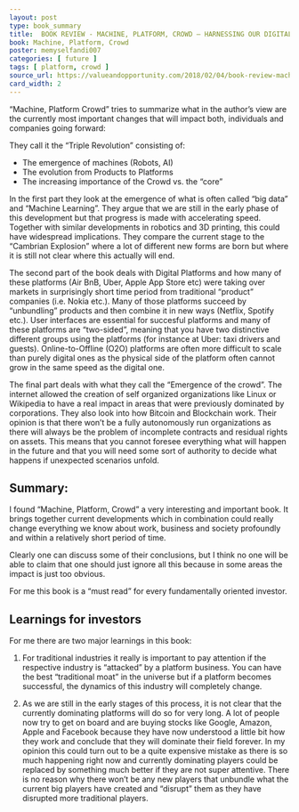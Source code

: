 ```yaml
---
layout: post
type: book_summary
title:  BOOK REVIEW - MACHINE, PLATFORM, CROWD – HARNESSING OUR DIGITAL FUTURE
book: Machine, Platform, Crowd
poster: memyselfandi007
categories: [ future ]
tags: [ platform, crowd ]
source_url: https://valueandopportunity.com/2018/02/04/book-review-machine-platform-crowd-harnessing-our-digital-future/
card_width: 2
---
```

“Machine, Platform Crowd” tries to summarize what in the author’s view are the currently most important changes that will impact both, individuals and companies going forward:

They call it the “Triple Revolution” consisting of:
  - The emergence of machines (Robots, AI)
  - The evolution from Products to Platforms
  - The increasing importance of the Crowd vs. the “core”

In the first part they look at the emergence of what is often called “big data”  and “Machine Learning”. They argue that we are still in the early phase of this development but that progress is made with accelerating speed. Together with similar developments in  robotics and 3D printing, this could have widespread implications. They compare the current stage to the “Cambrian Explosion” where a lot of different new forms are born but where it is still not clear where this actually will end.

The second part of the book deals with Digital Platforms and how many of these platforms (Air BnB, Uber, Apple App Store etc) were taking over markets in surprisingly short time period from traditional “product” companies (i.e. Nokia etc.). Many of those platforms succeed by “unbundling” products and then combine it in new ways (Netflix, Spotify etc.). User interfaces are essential for succesful platforms and many of these platforms are “two-sided”, meaning that you have two distinctive different groups using the platforms (for instance at Uber: taxi drivers and guests). Online-to-Offline (O2O) platforms are often more difficult to scale than purely digital ones as the physical side of the platform often cannot grow in the same speed as the digital one.

The final part deals with what they call the “Emergence of the crowd”.  The internet allowed the creation of self organized organizations like Linux or Wikipedia to have a real impact in areas that were previously dominated by corporations. They also look into how Bitcoin and Blockchain work. Their opinion is that there won’t be a fully autonomously run organizations as there will always be the problem of incomplete contracts and residual rights on assets. This means that you cannot foresee everything what will happen in the future and that you will need some sort of authority to decide what happens if unexpected scenarios unfold.

## Summary:

I found “Machine, Platform, Crowd” a very interesting and important book. It brings together current developments which in combination could really change everything we know about work, business and society profoundly and within a relatively short period of time.

Clearly one can discuss some of their conclusions, but I think no one will be able to claim that one should just ignore all this because in some areas the impact is just too obvious.

For me this book is a “must read” for every fundamentally oriented investor.

## Learnings for investors

For me there are two major learnings in this book:

1. For traditional industries it really is important to pay attention if the respective industry is “attacked” by a platform business. You can have the best “traditional moat” in the universe but if a platform becomes successful, the dynamics of this industry will completely change.

2. As we are still in the early stages of this process, it is not clear that the currently dominating platforms will do so for very long. A lot of people now try to get on board and are buying stocks like Google, Amazon, Apple  and Facebook because they have now understood a little bit how they work and conclude that they will dominate their field forever. In my opinion this could turn out to be a quite expensive mistake as there is so much happening right now and currently dominating players could be replaced by something much better if they are not super attentive. There is no reason why there won’t be any new players that unbundle what the current big players have created and “disrupt” them as they have disrupted more traditional players.